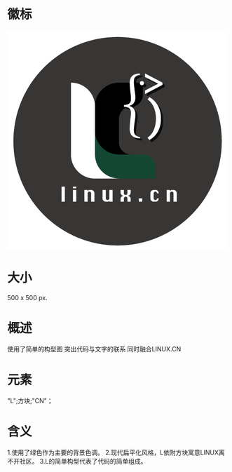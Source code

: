 # 徽标
![Logo](logo.png)

# 大小
500 x 500 px.

# 概述
使用了简单的构型图 突出代码与文字的联系 同时融合LINUX.CN

# 元素
 "L";方块;"CN"；

# 含义
1.使用了绿色作为主要的背景色调。
2.现代扁平化风格，L依附方块寓意LINUX离不开社区。
3.L的简单构型代表了代码的简单组成。